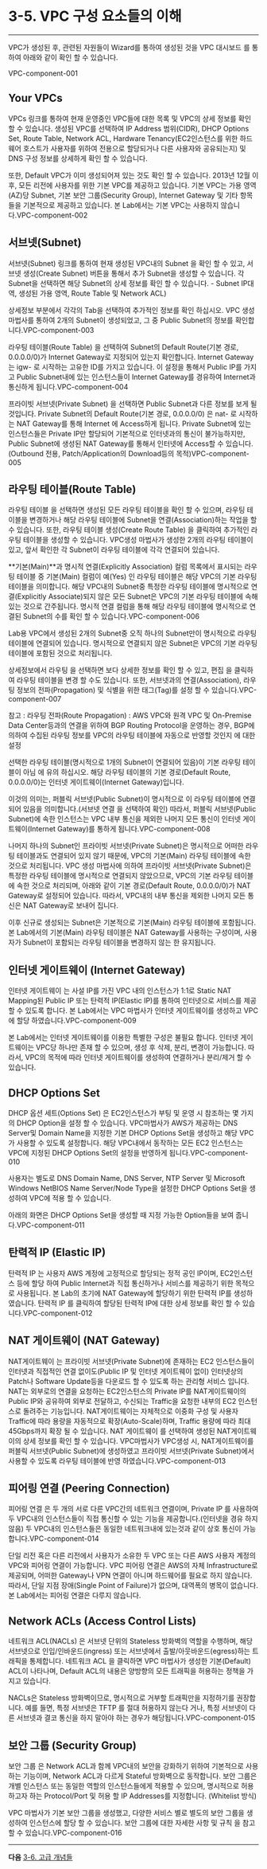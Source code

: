 # 3-5. VPC 구성 요소들의 이해

---

VPC가 생성된 후, 관련된 자원들이 Wizard를 통하여 생성된 것을 VPC 대시보드 를 통하여 아래와 같이 확인 할 수 있습니다.

VPC-component-001

## Your VPCs
VPCs 링크를 통하여 현재 운영중인 VPC들에 대한 목록 및 VPC의 상세 정보를 확인 할 수 있습니다. 생성된 VPC를 선택하여 IP Address 범위(CIDR), DHCP Options Set, Route Table, Network ACL, Hardware Tenancy(EC2인스턴스를 위한 하드웨어 호스트가 사용자를 위하여 전용으로 할당되거나 다른 사용자와 공유되는지) 및 DNS 구성 정보를 상세하게 확인 할 수 있습니다.

또한, Default VPC가 이미 생성되어져 있는 것도 확인 할 수 있습니다. 2013년 12월 이후, 모든 리전에 사용자를 위한 기본 VPC를 제공하고 있습니다. 기본 VPC는 가용 영역(AZ)당 Subnet, 기본 보안 그룹(Security Group), Internet Gateway 및 기타 항목들을 기본적으로 제공하고 있습니다. 본 Lab에서는 기본 VPC는 사용하지 않습니다.VPC-component-002

## 서브넷(Subnet)
서브넷(Subnet) 링크를 통하여 현재 생성된 VPC내의 Subnet 을 확인 할 수 있고, 서브넷 생성(Create Subnet) 버튼을 통해서 추가 Subnet을 생성할 수 있습니다. 각 Subnet을 선택하면 해당 Subnet의 상세 정보를 확인 할 수 있습니다. - Subnet IP대역, 생성된 가용 영역, Route Table 및 Network ACL)

상세정보 부분에서 각각의 Tab을 선택하여 추가적인 정보를 확인 하십시오. VPC 생성 마법사를 통하여 2개의 Subnet이 생성되었고, 그 중 Public Subnet의 정보를 확인합니다.VPC-component-003

라우팅 테이블(Route Table) 을 선택하여 Subnet의 Default Route(기본 경로, 0.0.0.0/0)가 Internet Gateway로 지정되어 있는지 확인합니다. Internet Gateway는 igw- 로 시작하는 고유한 ID를 가지고 있습니다. 이 설정을 통해서 Public IP를 가지고 Public Subnet내에 있는 인스턴스들이 Internet Gateway를 경유하여 Internet과 통신하게 됩니다.VPC-component-004

프라이빗 서브넷(Private Subnet) 을 선택하면 Public Subnet과 다른 정보를 보게 될 것입니다. Private Subnet의 Default Route(기본 경로, 0.0.0.0/0) 은 nat- 로 시작하는 NAT Gateway를 통해 Internet 에 Access하게 됩니다. Private Subnet에 있는 인스턴스들은 Private IP만 할당되어 기본적으로 인터넷과의 통신이 불가능하지만, Public Subnet에 생성된 NAT Gateway를 통해서 인터넷에 Access할 수 있습니다. (Outbound 전용, Patch/Application의 Download등의 목적)VPC-component-005

## 라우팅 테이블(Route Table)
라우팅 테이블 을 선택하면 생성된 모든 라우팅 테이블을 확인 할 수 있으며, 라우팅 테이블을 변경하거나 해당 라우팅 테이블에 Subnet을 연결(Association)하는 작업을 할 수 있습니다. 또한, 라우팅 테이블 생성(Create Route Table) 을 클릭하여 추가적인 라우팅 테이블을 생성할 수 있습니다. VPC생성 마법사가 생성한 2개의 라우팅 테이블이 있고, 앞서 확인한 각 Subnet이 라우팅 테이블에 각각 연결되어 있습니다.

**기본(Main)**과 명시적 연결(Explicitly Association) 컬럼 목록에서 표시되는 라우팅 테이블 중 기본(Main) 컬럼이 예(Yes) 인 라우팅 테이블은 해당 VPC의 기본 라우팅 테이블을 의미합니다. 해당 VPC내의 Subnet중 특정한 라우팅 테이블에 명시적으로 연결(Explicitly Associate)되지 않은 모든 Subnet은 VPC의 기본 라우팅 테이블에 속해 있는 것으로 간주됩니다. 명시적 연결 컬럼을 통해 해당 라우팅 테이블에 명시적으로 연결된 Subnet의 수를 확인 할 수 있습니다.VPC-component-006

Lab용 VPC에서 생성된 2개의 Subnet중 오직 하나의 Subnet만이 명시적으로 라우팅 테이블에 연결되어 있습니다. 명시적으로 연결되지 않은 Subnet은 VPC의 기본 라우팅 테이블에 포함된 것으로 처리됩니다.

상세정보에서 라우팅 을 선택하면 보다 상세한 정보를 확인 할 수 있고, 편집 을 클릭하여 라우팅 테이블을 변경 할 수도 있습니다. 또한, 서브넷과의 연결(Association), 라우팅 정보의 전파(Propagation) 및 식별을 위한 태그(Tag)를 설정 할 수 있습니다.VPC-component-007

참고 : 라우팅 전파(Route Propagation) : AWS VPC와 원격 VPC 및 On-Premise Data Center등과의 연결을 위하여 BGP Routing Protocol을 운영하는 경우, BGP에 의하여 수집된 라우팅 정보를 VPC의 라우팅 테이블에 자동으로 반영할 것인지 에 대한 설정

선택한 라우팅 테이블(명시적으로 1개의 Subnet이 연결되어 있음)이 기본 라우팅 테이블이 아님 에 유의 하십시오. 해당 라우팅 테이블의 기본 경로(Default Route, 0.0.0.0/0)는 인터넷 게이트웨이(Internet Gateway)입니다.

이것의 의미는, 퍼블릭 서브넷(Public Subnet)이 명시적으로 이 라우팅 테이블에 연결되어 있음을 의미합니다.(서브넷 연결 을 선택하여 확인) 따라서, 퍼블릭 서브넷(Public Subnet)에 속한 인스턴스는 VPC 내부 통신을 제외한 나머지 모든 통신이 인터넷 게이트웨이(Internet Gateway)를 통하게 됩니다.VPC-component-008

나머지 하나의 Subnet인 프라이빗 서브넷(Private Subnet)은 명시적으로 어떠한 라우팅 테이블과도 연결되어 있지 않기 때문에, VPC의 기본(Main) 라우팅 테이블에 속한 것으로 처리됩니다. VPC 생성 마법사에 의하여 프라이빗 서브넷(Private Subnet)은 특정한 라우팅 테이블에 명시적으로 연결되지 않았으므로, VPC의 기본 라우팅 테이블에 속한 것으로 처리되며, 아래와 같이 기본 경로(Default Route, 0.0.0.0/0)가 NAT Gateway로 설정되어 있습니다. 따라서, VPC내의 내부 통신을 제외한 나머지 모든 통신은 NAT Gateway로 보내어 집니다.

이후 신규로 생성되는 Subnet은 기본적으로 기본(Main) 라우팅 테이블에 포함됩니다. 본 Lab에서의 기본(Main) 라우팅 테이블은 NAT Gateway를 사용하는 구성이며, 사용자가 Subnet이 포함되는 라우팅 테이블을 변경하지 않는 한 유지됩니다.

## 인터넷 게이트웨이 (Internet Gateway)
인터넷 게이트웨이 는 사설 IP를 가진 VPC 내의 인스턴스가 1:1로 Static NAT Mapping된 Public IP 또는 탄력적 IP(Elastic IP)를 통하여 인터넷으로 서비스를 제공 할 수 있도록 합니다. 본 Lab에서는 VPC 마법사가 인터넷 게이트웨이를 생성하고 VPC에 할당 하였습니다.VPC-component-009

본 Lab에서는 인터넷 게이트웨이를 이용한 특별한 구성은 불필요 합니다. 인터넷 게이트웨이는 VPC당 하나만 존재 할 수 있으며, 생성 후 삭제, 분리, 변경이 가능합니다. 따라서, VPC의 목적에 따라 인터넷 게이트웨이를 생성하여 연결하거나 분리/제거 할 수 있습니다.

## DHCP Options Set
DHCP 옵션 세트(Options Set) 은 EC2인스턴스가 부팅 및 운영 시 참조하는 몇 가지의 DHCP Option을 설정 할 수 있습니다. VPC마법사가 AWS가 제공하는 DNS Server및 Domain Name을 지정한 기본 DHCP Options Set을 생성하고 해당 VPC가 사용할 수 있도록 설정합니다. 해당 VPC내에서 동작하는 모든 EC2 인스턴스는 VPC에 지정된 DHCP Options Set의 설정을 반영하게 됩니다.VPC-component-010

사용자는 별도로 DNS Domain Name, DNS Server, NTP Server 및 Microsoft Windows NetBIOS Name Server/Node Type을 설정한 DHCP Options Set을 생성하여 VPC에 적용 할 수 있습니다.

아래의 화면은 DHCP Options Set을 생성할 때 지정 가능한 Option들을 보여 줍니다.VPC-component-011

## 탄력적 IP (Elastic IP)
탄력적 IP 는 사용자 AWS 계정에 고정적으로 할당되는 정적 공인 IP이며, EC2인스턴스 등에 할당 하여 Public Internet과 직접 통신하거나 서비스를 제공하기 위한 목적으로 사용됩니다. 본 Lab의 초기에 NAT Gateway에 할당하기 위한 탄력적 IP를 생성하였습니다. 탄력적 IP 를 클릭하여 할당된 탄력적 IP에 대한 상세 정보를 확인 할 수 있습니다.VPC-component-012

## NAT 게이트웨이 (NAT Gateway)
NAT게이트웨이 는 프라이빗 서브넷(Private Subnet)에 존재하는 EC2 인스턴스들이 인터넷과 직접적인 연결 없이도(Public IP 및 인터넷 게이트웨이 없이) 인터넷상의 Patch나 Software Update등을 다운로드 할 수 있도록 하는 관리형 서비스 입니다. NAT는 외부로의 연결을 요청하는 EC2인스턴스의 Private IP를 NAT게이트웨이의 Public IP와 공유하여 외부로 전달하고, 수신되는 Traffic을 요청한 내부의 EC2 인스턴스로 돌려주는 기능입니다. NAT게이트웨이는 자체적으로 이중화 구성 및 사용자 Traffic에 따라 용량을 자동적으로 확장(Auto-Scale)하며, Traffic 용량에 따라 최대 45Gbps까지 확장 될 수 있습니다. NAT 게이트웨이 를 선택하여 생성된 NAT게이트웨이의 상세 정보를 확인 할 수 있습니다. VPC마법사가 VPC생성 시, NAT게이트웨이를 퍼블릭 서브넷(Public Subnet)에 생성하였고 프라이빗 서브넷(Private Subnet)에서 사용할 수 있도록 라우팅 테이블에 반영 하였습니다.VPC-component-013

## 피어링 연결 (Peering Connection)
피어링 연결 은 두 개의 서로 다른 VPC간의 네트워크 연결이며, Private IP 를 사용하여 두 VPC내의 인스턴스들이 직접 통신할 수 있는 기능을 제공합니다.(인터넷을 경유 하지 않음) 두 VPC내의 인스턴스들은 동일한 네트워크내에 있는것과 같이 상호 통신이 가능합니다.VPC-component-014

단일 리전 혹은 다른 리전에서 사용자가 소유한 두 VPC 또는 다른 AWS 사용자 계정의 VPC와 피어링 연결이 가능합니다. VPC 피어링 연결은 AWS의 자체 Infrastructure로 제공되며, 어떠한 Gateway나 VPN 연결이 아니며 하드웨어를 필요로 하지 않습니다. 따라서, 단일 지점 장애(Single Point of Failure)가 없으며, 대역폭의 병목이 없습니다. 본 Lab에서는 피어링 연결은 다루지 않습니다.

## Network ACLs (Access Control Lists)
네트워크 ACL(NACLs) 은 서브넷 단위의 Stateless 방화벽의 역할을 수행하며, 해당 서브넷으로 인입/인바운드(ingress) 또는 서브넷에서 출발/아웃바운드(egress)하는 트래픽을 통제합니다. 네트워크 ACL 을 클릭하면 VPC 마법사가 생성한 기본(Default) ACL이 나타나며, Default ACL의 내용은 양방향의 모든 트래픽을 허용하는 정책을 가지고 있습니다.

NACLs은 Stateless 방화벽이므로, 명시적으로 거부할 트래픽만을 지정하기를 권장합니다. 예를 들면, 특정 서브넷은 TFTP 를 절대 허용하지 않는다 거나, 특정 서브넷이 다른 서브넷과 결코 통신을 하지 말아야 하는 경우가 해당됩니다.VPC-component-015

## 보안 그룹 (Security Group)
보안 그룹 은 Network ACL과 함께 VPC내의 보안을 강화하기 위하여 기본적으로 사용하는 기능이며, Network ACL과 다르게 Stateful 방화벽으로 동작합니다. 보안 그룹은 개별 인스턴스 또는 동일한 역할의 인스턴스들에게 적용할 수 있으며, 명시적으로 허용 하고자 하는 Protocol/Port 및 허용 할 IP Addresses를 지정합니다. (Whitelist 방식)

VPC 마법사가 기본 보안 그룹을 생성했고, 다양한 서비스 별로 별도의 보안 그룹을 생성하여 인스턴스에 할당 할 수 있습니다. 보안 그룹에 대한 자세한 사항 및 규칙 을 참고할 수 있습니다.VPC-component-016

---

**다음** [3-6. 고급 개념들](./3-6.advanced-concepts.md)